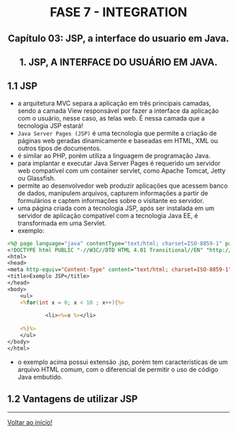 <div id="fase07" align="center">
<h1>FASE 7 - INTEGRATION</h1>
<h2>Capítulo 03: JSP, a interface do usuario em Java.</h2>
</div>

<div align="center">
<h2>1. JSP, A INTERFACE DO USUÁRIO EM JAVA.</h2>
</div>

## 1.1 JSP

- a arquitetura MVC separa a aplicação em três principais camadas, sendo a camada View responsável por fazer a interface da aplicação com o usuário, nesse caso, as telas web. É nessa camada que a tecnologia JSP estará!
- `Java Server Pages (JSP)` é uma tecnologia que permite a criação de páginas web geradas dinamicamente e baseadas em HTML, XML ou outros tipos de documentos. 
- é similar ao PHP, porém utiliza a linguagem de programação Java. 
- para implantar e executar Java Server Pages é requerido um servidor web compatível com um container servlet, como Apache Tomcat, Jetty ou Glassfish.
- permite ao desenvolvedor web produzir aplicações que acessem banco de dados, manipulem arquivos, capturem informações a partir de formulários e captem informações sobre o visitante eo servidor.
- uma página criada com a tecnologia JSP, após ser instalada em um servidor de aplicação compatível com a tecnologia Java EE, é transformada em uma Servlet.
- exemplo:

~~~jsp
<%@ page language="java" contentType="text/html; charset=ISO-8859-1" pageEncoding="ISO-8859-1"%>
<!DOCTYPE html PUBLIC "-//W3C//DTD HTML 4.01 Transitional//EN" "http://www.w3.org/TR/html4/loose.dtd">
<html>
<head>
<meta http-equiv="Content-Type" content="text/html; charset=ISO-8859-1">
<title>Exemplo JSP</title>
</head>
<body>
	<ul>
	<%for(int x = 0; x < 10 ; x++){%>
				
			<li><%=x %></li>
			
	<%}%>
	</ul>
</body>
</html>
~~~

- o exemplo acima possui extensão .jsp, porém tem características de um arquivo HTML comum, com o diferencial de permitir o uso de código Java embutido.

## 1.2 Vantagens de utilizar JSP












--- 

[Voltar ao início!](https://github.com/monicaquintal/fintech)